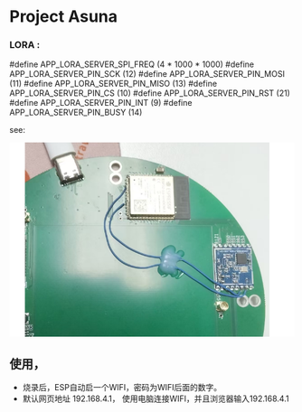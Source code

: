 # Project Asuna





### LORA :

#define APP_LORA_SERVER_SPI_FREQ (4 * 1000 * 1000)
#define APP_LORA_SERVER_PIN_SCK  (12)
#define APP_LORA_SERVER_PIN_MOSI (11)
#define APP_LORA_SERVER_PIN_MISO (13)
#define APP_LORA_SERVER_PIN_CS   (10)
#define APP_LORA_SERVER_PIN_RST  (21)
#define APP_LORA_SERVER_PIN_INT  (9)
#define APP_LORA_SERVER_PIN_BUSY (14)

see:

![](img/lora_rework.png)

## 使用，

* 烧录后，ESP自动启一个WIFI，密码为WIFI后面的数字。 
* 默认网页地址 192.168.4.1， 使用电脑连接WIFI，并且浏览器输入192.168.4.1
